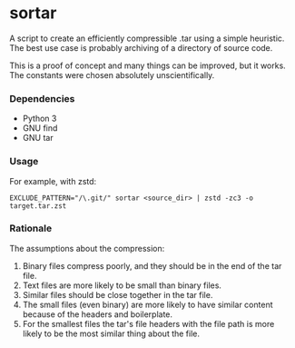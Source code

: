 # sortar
A script to create an efficiently compressible .tar using a simple heuristic.
The best use case is probably archiving of a directory of source code.

This is a proof of concept and many things can be improved, but it works.
The constants were chosen absolutely unscientifically.

### Dependencies

* Python 3
* GNU find
* GNU tar

### Usage

For example, with zstd:
```
EXCLUDE_PATTERN="/\.git/" sortar <source_dir> | zstd -zc3 -o target.tar.zst
```

### Rationale

The assumptions about the compression:

1. Binary files compress poorly, and they should be in the end of the tar file.
2. Text files are more likely to be small than binary files.
3. Similar files should be close together in the tar file.
4. The small files (even binary) are more likely to have similar content because of the headers and boilerplate.
5. For the smallest files the tar's file headers with the file path is more likely to be the most similar thing about the file.
